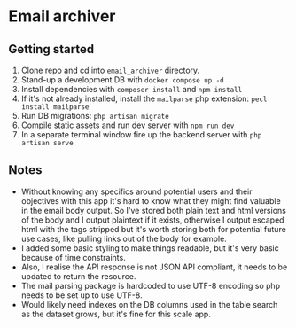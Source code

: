 # Email archiver 

## Getting started
1. Clone repo and cd into `email_archiver` directory.
2. Stand-up a development DB with `docker compose up -d`
3. Install dependencies with `composer install` and `npm install`
4. If it's not already installed, install the `mailparse` php extension: `pecl install mailparse`
5. Run DB migrations: `php artisan migrate`
6. Compile static assets and run dev server with `npm run dev`
7. In a separate terminal window fire up the backend server with `php artisan serve`

## Notes
* Without knowing any specifics around potential users and their objectives with this app it's hard to know what they might find valuable in the email body output. So I've stored both plain text and html versions of the body and I output plaintext if it exists, otherwise I output escaped html with the tags stripped but it's worth storing both for potential future use cases, like pulling links out of the body for example. 
* I added some basic styling to make things readable, but it's very basic because of time constraints.
* Also, I realise the API response is not JSON API compliant, it needs to be updated to return the resource.
* The mail parsing package is hardcoded to use UTF-8 encoding so php needs to be set up to use UTF-8.
* Would likely need indexes on the DB columns used in the table search as the dataset grows, but it's fine for this scale app.
